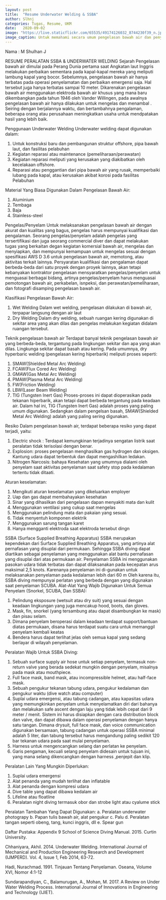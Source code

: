 ```yaml
---
layout: post
title:  "Resume Underwater Welding & SSBA"
author: Slhnj
categories: Tugas, Resume, UKM
date:   2020-09-02
image: "https://live.staticflickr.com/65535/49174126032_8744230f39_n.jpg"
image_caption: Untuk memahami secara umum pengelasan bawah air dan penyelaman SSBA
---
```


Nama 		: M Shulhan J

RESUME PERALATAN SSBA & UNDERWATER WELDING
Sejarah
Pengelasan bawah air dimulai pada Perang Dunia pertama saat Angkatan laut Inggris melakukan perbaikan sementara pada kapal-kapal mereka yang meliputi lambung kapal yang bocor. Sebelumnya, pengelasan bawah air  hanya terbatas pada operasi penyelamatan dan perbaikan emergensi saja. Hal tersebut juga hanya terbatas sampai 10 meter.
Dikarenakan pengelasan bawah air menggunakan elektroda bawah air khusus yang mana baru dikembangkan pada tahun 1946 oleh Vander Willingen, pada awalnya pengelasan bawah air hanya dilakukan untuk mengelas dan menambal . Seiring dengan berjalannya waktu, dan bertambahnya pengalaman, beberapa orang atau perusahaan meningkatkan usaha untuk mendpatakan hasil yang lebih baik.

Penggunaan Underwater Welding
Underwater welding dapat digunakan dalam:
1.	Untuk konstruksi baru dan pembangunan struktur offshore, pipa bawah laut, dan fasilitas pelabuhan
2.	Kegiatan reparasi atau maintenance (pemeliharaan/perawatan)
3.	Kegiatan reparasi meliputi yang kerusakan yang diakibatkan oleh kecelakaan offshore.
4.	Reparasi atau penggantian dari pipa bawah air yang rusak, memperbaiki lubang pada kapal, atau kerusakan akibat korosi pada fasilitas Pelabuhan

Material Yang Biasa Digunakan Dalam Pengelasan Bawah Air:
1.	Aluminium
2.	Tembaga
3.	Baja
4.	Stainless-steel

Pengelas/Penyelam
Untuk melaksanakan pengelasan bawah air dengan akurat dan kualitas yang bagus, pengelas harus mempunyai kualifikasi dan pengalaman. Seorang pengelas/penyelam adalah pengelas yang tersertifikasi dan juga seorang commercial diver dan dapat melakukan tugas yang berkaitan degan kegiatan komersial bawah air, mengelas dan menyiapkan, dan mempunyai kemampuan untuk mengelas sesuai dengan spesifikasi AWS D 3.6 untuk pengelasan bawah air, memotong, atau aktivitas terkait lainnya. Persyaratan kualifikasi dan pengalaman dapat berbeda-beda dari satu proyek dengan proyek lainnya, akan tetapi kebanyakan kontraktor pengelasan mensyaratkan pengelas/penyelam untuk menguasai berbagai bidang, artinya pengelas/penyelam harus menguasai pemotongan bawah air, perkabelan, isnpeksi, dan perawatan/pemeliharaan, dan fotografi disamping pengelasan bawah air.

Klasifikasi Pengelasan Bawah Air:
1.	Wet Welding
Dalam wet welding, pengelasan dilakukan di bawah air, terpapar langsung dengan air laut
2.	Dry Welding
Dalam dry welding, sebuah ruangan kering digunakan di sekitar area yang akan dilas dan pengelas melakukan kegiatan didalam ruangan tersebut.


Teknik pengelasan bawah air
Terdapat banyal teknik pengelasan bawah air yang berbeda-beda, tergantung pada lingkungan sekitar dan apa yang akan dilas. Lingkunga sekitar dapat basah atau kering. Pada umumnya, dry hyperbaric welding (pengelasan kering hiperbarik) meliputi proses seperti: 
1.	SMAW(Shielded Metal Arc Welding)
2.	FCAW(Flux Cored Arc Welding)
3.	GMAW(Gas Metal Arc Welding)
4.	PMAW(Plasma Metal Arc Welding)
5.	FW(Friction Welding)
6.	LBW(Laser Beam Welding)
7.	TIG (Tungsten Inert Gas)
Proses-proses ini dapat dioperasikan pada tekanan hiperbarik, akan tetapi dapat berbeda tergantung pada keadaan air. Dalam hal ini, TIG (Tungsten Inert Gas) adalah proses yang paling umum digunakan. Sedangkan dalam pengelsan basah, SMAW(Shielded Metal Arc Welding) adalah yang paling sering digunakan.


Resiko
Dalam pengelasan bawah air, terdapat beberapa resiko yang dapat terjadi, yaitu:
1.	Electric shock	: Terdapat kemungkinan terjadinya sengatan listrik saat peralatan tidak terisolasi dengan benar.
2.	Explosion: proses pengelasan menghasilkan gas hydrogen dan oksigen. Kantung udara dapat terbentuk dan dapat mengashilkan ledakan.
3.	Nitrogen Narcosis: bahaya Kesehatan yang umumnya dialami oleh penyelam saat aktivitas penyelaman saat safety stop pada kedalaman tertentu tidak ditaati.

Aturan keselamatan:
1.	Mengikuti aturan keselamatan yang dikeluarkan employer
2.	Uap dan gas dapat membahayakan kesehatan
3.	Sinar yang dihasilkan dari pengelasan dapan menyakiti mata dan kulit
4.	Menggunakan ventilasi yang cukup saat mengelas
5.	Menggunakan pelindung mata dan pakaian yang sesuai.
6.	Tidak menyentuh komponen elektrik
7.	Menggunakan sarung tangan karet
8.	Hanya mengganti elektroda saat elektroda tersebut dingn

SSBA (Surface Supplied Breathing Apparatus)
SSBA merupakan kependekan dari Surface Supplied Breathing Apparatus, yang artinya alat pernafasan yang disuplai dari permukaan. Sehingga SSBA diving dapat diartikan sebagai penyelaman yang menggunakan alat bantu pernafasan yang disuplai dari atas permukaan air. Penyelaman SSBA ini menggunakan pasokan udara tidak terbatas dan dapat dilaksanakan pada kecepatan arus maksimal 2,5 knots. Karenanya penyelaman ini di-gunakan untuk melaksanakan penyelaman pada kedalaman lebih dari 60 m Oleh karena itu, SSBA diving mempunyai perlatan yang berbeda dengan yang digunakan saat penyelaman SCUBA.
Alat-Alat Yang Wajib Digunakan Untuk Semua Penyelam (Snorkel, SCUBA, Dan SSBA):
1.	Pelindung eksposure (wetsuit atau dry suit) yang sesuai dengan keadaan lingkungan yang juga mencakup hood, boots, dan gloves.
2.	Mask, fin, snorkel (yang tersambung atau dapat disambungkan ke mask) dan pisau selam.
3.	Dimana penyelam beroperasi dalam keadaan terdapat support/bantuan diatas permukaan, disana harus terdapat suatu cara untuk memanggil penyelam kembali keatas
4.	Bendera harus dapat terlihat jelas oleh semua kapal yang sedang berlayar di wilayah penyelaman.

Peralatan Wajib Untuk SSBA Diving:
1.	Sebuah surface supply air hose untuk setiap penyelam, termasuk non-return valve yang berada sedekat mungkin dengan penyelam, misalnya pada mask atau mouthpiece.
2.	Full face mask, band mask, atau incompressible helmet, atau half-face mask.
3.	Sebuah pengukur tekanan tabung udara, pengukur kedalaman dan pengukur waktu (dive watch atau computer)
4.	Suplai udara emergensi, atau  tabung cadangan, atau kapasitas udara yang memungkinkan penyelam untuk menyelamatkan diri dari bahanya dan melakukan safe ascent dengan laju yang tidak lebih cepat dari 9 meter / menit. Sistem ini harus disiapkan dengan cara distribution block dan valve, dan dapat dibawa dalam operasi penyelaman dengan hanya satu tangan. Dimana drysuit, full face mask, dan voice communication digunakan bersamaan, tabung cadangan untuk operasi SSBA minimal adalah 5 liter, dan tabung tersebut harus mengandung paling sedikit 120 bar tekanan udara pada saat mulai penyelaman.
5.	Harness untuk mengencangkan selang dan perlatan ke penyelam.
6.	Garis pengaman, kecuali selang penyelam didesain untuk tujuan ini, yang mana selang dikencangkan dengan harness ,penjepit dan klip.
 
Peralatan Lain Yang Mungkin Diperlukan:
1.	Suplai udara emergensi
2.	Alat penanda yang mudah terlihat dan inflatable
3.	Alat penanda dengan kompresi udara
4.	Dive table yang dapat dibawa kedalam air
5.	Lifeline atau floatline
6.	Peralatan night diving termasuk obor dan strobe light atau cyalume stick


Peralatan Tambahan Yang Dapat Digunakan:
a.	Peralatan underwater photograpy
b.	Papan tulis bawah air, alat pengukur
c.	Palu
d.	Peralatan tangan seperti obeng, tang, kunci inggris, dll
e.	Spear gun 



Daftar Pustaka:
Appendix 9 School of Science Diving Manual. 2015. Curtin University.

Chhaniyara, Akhil. 2014. Underwater Welding. International Journal of Mechanical and Production Engineering Research and Development (IJMPERD). Vol. 4, Issue 1, Feb 2014, 63-72. 

Hadi, Nurachmad. 1991. Tinjauan Tentang Penyelaman. Oseana, Volume XVI, Nomor 4:1-12

Sundarapandiyan, C., Balamurugan, A., Mohan, M. 2017. A Review on Under Water Welding Process. International Journal of Innovations in Engineering and Technology (IJIET).










